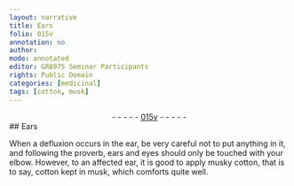 ```yaml
---
layout: narrative
title: Ears
folio: 015v
annotation: no
author:
mode: annotated
editor: GR8975 Seminar Participants
rights: Public Domain
categories: [medicinal]
tags: [cotton, musk]
---
```


 <div class="folio" align="center">- - - - - <a href="http://gallica.bnf.fr/ark:/12148/btv1b10500001g/f36.item" target="_blank">015v</a> - - - - - </div>   <span class="activity"></span> 
## Ears

 
When a defluxion occurs in the ear, be very careful not to put anything in it, and following the proverb, ears and eyes should only be touched with your elbow. However, to an affected ear, it is good to apply <span class="material_format">musky <span class="material">cotton</span></span>, that is to say, <span class="material">cotton</span> kept in <span class="material">musk</span>, which comforts quite well.
 